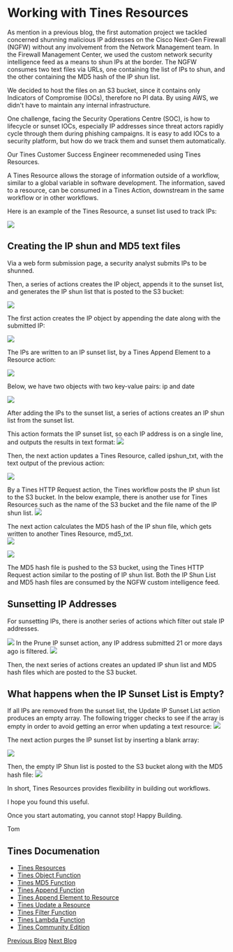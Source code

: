 # Working with Tines Resources

As mention in a previous blog, the first automation project we tackled concerned shunning malicious IP addresses on the Cisco Next-Gen Firewall (NGFW) without any involvement from the Network Management team.  In the Firewall Management Center, we used the custom network security intelligence feed as a means to shun IPs at the border.  The NGFW consumes two text files via URLs, one containing the list of IPs to shun, and the other containing the MD5 hash of the IP shun list.  

We decided to host the files on an S3 bucket, since it contains only Indicators of Compromise (IOCs), therefore no PI data. By using AWS, we didn't have to maintain any internal infrastructure.

One challenge, facing the Security Operations Centre (SOC), is how to lifecycle or sunset IOCs, especially IP addresses since threat actors rapidly cycle through them during phishing campaigns.  It is easy to add IOCs to a security platform, but how do we track them and sunset them automatically.

Our Tines Customer Success Engineer recommeneded using Tines Resources.  

A Tines Resource allows the storage of information outside of a workflow, similar to a global variable in software development.  The information, saved to a resource, can be consumed in a Tines Action, downstream in the same workflow or in other workflows.

Here is an example of the Tines Resource, a sunset list used to track IPs:

<img src="./images/new_resource_sunset_list.png">

## Creating the IP shun and MD5 text files

Via a web form submission page, a security analyst submits IPs to be shunned.

Then, a series of actions creates the IP object, appends it to the sunset list, and generates the IP shun list that is posted to the S3 bucket:

<img src="./images/Append_Series_of_Actions.png">

The first action creates the IP object by appending the date along with the submitted IP:

<img src="./images/append_IP_object-1.png">
 
 The IPs are written to an IP sunset list, by a Tines Append Element to a Resource action:

<img src="./images/append_IP_object-2.png">

 Below, we have two objects with two key-value pairs: ip and date

 <img src="./images/sunset_list_object.png">

After adding the IPs to the sunset list, a series of actions creates an IP shun list from the sunset list. 

This action formats the IP sunset list, so each IP address is on a single line, and outputs the results in text format:
<img src="./images/clean_up_ip_txt_action.png">

Then, the next action updates a Tines Resource, called ipshun_txt, with the text output of the previous action:

<img src="./images/update_ip_shun_list_resource.png">

 By a Tines HTTP Request action, the Tines workflow posts the IP shun list to the S3 bucket. In the below example, there is another use for Tines Resources such as the name of the S3 bucket and the file name of the IP shun list.
 <img src="./images/HTTP_Action_S3_Put_Object.png">
 
The next action calculates the MD5 hash of the IP shun file, which gets written to another Tines Resource, md5_txt.  
<img src="./images/calculate_hash_action.png">

<img src="./images/update_md5_hash_resource.png">

The MD5 hash file is pushed to the S3 bucket, using the Tines HTTP Request action similar to the posting of IP shun list.  Both the IP Shun List and MD5 hash files are consumed by the NGFW custom intelligence feed.
## Sunsetting IP Addresses
For sunsetting IPs, there is another series of actions which filter out stale IP addresses.

<img src="./images/sunset_lP_list_series_actions.png">
In the Prune IP sunset action, any IP address submitted 21 or more days ago is filtered.
<img src="./images/Filter_Function_Sunset_IPs.png">

Then, the next series of actions creates an updated IP shun list and MD5 hash files which are posted to the S3 bucket.   

## What happens when the IP Sunset List is Empty?
If all IPs are removed from the sunset list, the Update IP Sunset List action produces an empty array. The following trigger checks to see if the array is empty in order to avoid getting an error when updating a text resource:
<img src="./images/IP_Sunset_empty_Trigger.png">

The next action purges the IP sunset list by inserting a blank array:

<img src="./images/Purge_IP_Sunset_List.png">

Then, the empty IP Shun list is posted to the S3 bucket along with the MD5 hash file:
<img src="./images/Post_Empty_Sunset_List_S3.png">

In short, Tines Resources provides flexibility in building out workflows.

I hope you found this useful.

Once you start automating, you cannot stop!
Happy Building.

Tom

## Tines Documenation
- [Tines Resources](https://www.tines.com/docs/resources/)
- [Tines Object Function](https://www.tines.com/docs/formulas/functions/object/)
- [Tines MD5 Function](https://www.tines.com/docs/formulas/functions/md5/)
- [Tines Append Function](https://www.tines.com/docs/formulas/functions/append/)
- [Tines Append Element to Resource](https://www.tines.com/api/resources/append-element/)
- [Tines Update a Resource](https://www.tines.com/api/resources/update/)
- [Tines Filter Function](https://www.tines.com/docs/formulas/functions/filter/)
- [Tines Lambda Function](https://www.tines.com/docs/formulas/functions/lambda/)
- [Tines Community Edition](https://www.tines.com/pricing/)

[Previous Blog](https://automatesecops.github.io/Tines-Pagination/)                 [Next Blog](https://ioc-decay.automatesecops.com/)
